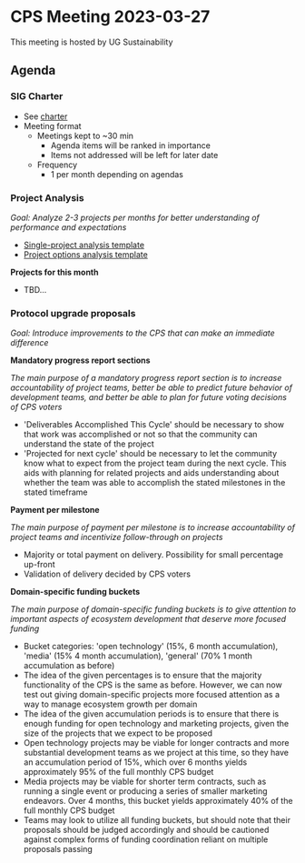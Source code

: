 # CPS  Meeting 2023-03-27

This meeting is hosted by UG Sustainability

## Agenda

### SIG Charter

- See [charter](../charter.md)
- Meeting format 
  - Meetings kept to ~30 min
    - Agenda items will be ranked in importance 
    - Items not addressed will be left for later date 
  - Frequency 
    - 1 per month depending on agendas

### Project Analysis

*Goal: Analyze 2-3 projects per months for better understanding of performance and expectations*

- [Single-project analysis template](https://github.com/icon-project/grants-program/blob/main/templates/yymmdd-single-project-analysis.md)
- [Project options analysis template](https://github.com/icon-project/grants-program/blob/main/templates/yymmdd-project-options-analysis.md)

**Projects for this month**

- TBD...

### Protocol upgrade proposals
*Goal: Introduce improvements to the CPS that can make an immediate difference*

**Mandatory progress report sections**

*The main purpose of a mandatory progress report section is to increase accountability of project teams, better be able to predict future behavior of development teams, and better be able to plan for future voting decisions of CPS voters*

- 'Deliverables Accomplished This Cycle' should be necessary to show that work was accomplished or not so that the community can understand the state of the project
- 'Projected for next cycle' should be necessary to let the community know what to expect from the project team during the next cycle. This aids with planning for related projects and aids understanding about whether the team was able to accomplish the stated milestones in the stated timeframe

**Payment per milestone**

*The main purpose of payment per milestone is to increase accountability of project teams and incentivize follow-through on projects*

- Majority or total payment on delivery. Possibility for small percentage up-front
- Validation of delivery decided by CPS voters

**Domain-specific funding buckets**

*The main purpose of domain-specific funding buckets is to give attention to important aspects of ecosystem development that deserve more focused funding*

- Bucket categories: 'open technology' (15%, 6 month accumulation), 'media' (15% 4 month accumulation), 'general' (70% 1 month accumulation as before)
- The idea of the given percentages is to ensure that the majority functionality of the CPS is the same as before. However, we can now test out giving domain-specific projects more focused attention as a way to manage ecosystem growth per domain
- The idea of the given accumulation periods is to ensure that there is enough funding for open technology and marketing projects, given the size of the projects that we expect to be proposed
- Open technology projects may be viable for longer contracts and more substantial development teams as we project at this time, so they have an accumulation period of 15%, which over 6 months yields approximately 95% of the full monthly CPS budget
- Media projects may be viable for shorter term contracts, such as running a single event or producing a series of smaller marketing endeavors. Over 4 months, this bucket yields approximately 40% of the full monthly CPS budget
- Teams may look to utilize all funding buckets, but should note that their proposals should be judged accordingly and should be cautioned against complex forms of funding coordination reliant on multiple proposals passing